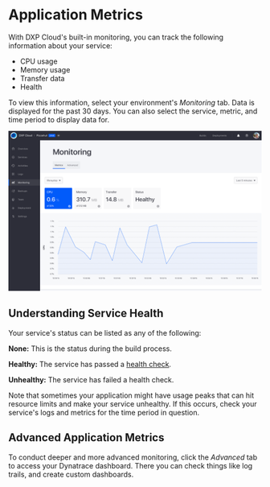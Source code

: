 # Application Metrics [](id=application-metrics)

With DXP Cloud's built-in monitoring, you can track the following information 
about your service: 

-   CPU usage
-   Memory usage
-   Transfer data
-   Health

To view this information, select your environment's *Monitoring* tab. Data is 
displayed for the past 30 days. You can also select the service, metric, and 
time period to display data for. 

![Figure 1: You can use DXP Cloud to monitor your services.](../../images/monitoring.png)

## Understanding Service Health [](id=understanding-service-health)

Your service's status can be listed as any of the following: 

**None:** This is the status during the build process.

**Healthy:** The service has passed a 
[health check](https://help.liferay.com/hc/en-us/articles/360013442951-Health-Checks-and-Zero-Downtime-Deployments). 

**Unhealthy:** The service has failed a health check. 

Note that sometimes your application might have usage peaks that can hit 
resource limits and make your service unhealthy. If this occurs, check your 
service's logs and metrics for the time period in question. 

## Advanced Application Metrics [](id=advanced-application-metrics)

To conduct deeper and more advanced monitoring, click the *Advanced* tab to 
access your Dynatrace dashboard. There you can check things like log trails, and 
create custom dashboards. 

